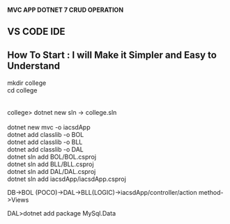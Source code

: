 #### MVC APP DOTNET 7 CRUD OPERATION
## VS CODE IDE

## How To Start : I will Make it Simpler and Easy to Understand 
<p> mkdir college <br>
cd college <br> <br> <br>
college> dotnet new sln -> college.sln <br> <br>
dotnet new mvc -o iacsdApp <br>
dotnet add classlib -o BOL  <br>
dotnet add classlib -o BLL   <br>
dotnet add classlib -o DAL   <br>
dotnet sln add BOL/BOL.csproj   <br>
dotnet sln add BLL/BLL.csproj   <br>
dotnet sln add DAL/DAL.csproj   <br>
dotnet sln add iacsdApp/iacsdApp.csproj    <br>

DB->BOL (POCO)->DAL->BLL(LOGIC)->iacsdApp/controller/action method->Views   <br>


DAL>dotnet add package MySql.Data</p>

